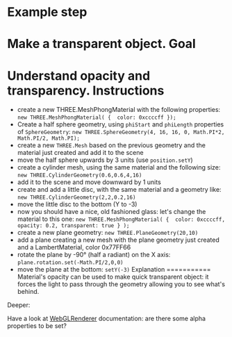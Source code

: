 Example step
============
Make a transparent object.
Goal
====
Understand opacity and transparency. 
Instructions
============
- create a new THREE.MeshPhongMaterial with the following properties:
``
    new THREE.MeshPhongMaterial( { 
		color: 0xccccff
	});
``
- Create a half sphere geometry, using `phiStart` and `phiLength` properties of `SphereGeometry`: 
``new THREE.SphereGeometry(4, 16, 16, 0, Math.PI*2, Math.PI/2, Math.PI);``
- create a new `THREE.Mesh` based on the previous geometry and the material just created and add it to the scene
- move the half sphere upwards by 3 units (use `position.setY`)
- create a cylinder mesh, using the same material and the following size: 
``new THREE.CylinderGeometry(0.6,0.6,4,16)``
- add it to the scene and move downward by 1 units
- create and add a little disc, with the same material and a geometry like: 
``new THREE.CylinderGeometry(2,2,0.2,16)``
- move the little disc to the bottom (Y to -3)
- now you should have a nice, old fashioned glass: let's change the material to this one:
``
    new THREE.MeshPhongMaterial( { 
		color: 0xccccff,  
        opacity: 0.2,
        transparent: true
	} );
``
- create a new plane geometry:
`new THREE.PlaneGeometry(20,10)`
- add a plane creating a new mesh with the plane geometry just created and a LambertMaterial, color 0x77FF66
- rotate the plane by -90° (half a radiant) on the X axis: `plane.rotation.set(-Math.PI/2,0,0)`
- move the plane at the bottom: `setY(-3)` 
Explanation
===========
Material's opacity can be used to make quick transparent object: it forces the light to pass through the geometry
allowing you to see what's behind. 

Deeper:

Have a look at [WebGLRenderer](http://threejs.org/docs/#Reference/Renderers/WebGLRenderer) documentation: are there some alpha properties to be set?